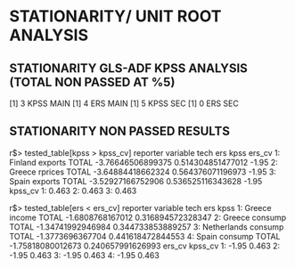 
# STATIONARITY/ UNIT ROOT ANALYSIS

## STATIONARITY GLS-ADF KPSS ANALYSIS (TOTAL NON PASSED AT %5)

[1] 3 KPSS MAIN
[1] 4 ERS MAIN
[1] 5 KPSS SEC
[1] 0 ERS SEC

## STATIONARITY NON PASSED RESULTS

r$> tested_table[kpss > kpss_cv]
   reporter variable  tech               ers              kpss ers_cv
1:  Finland  exports TOTAL -3.76646506899375 0.514304851477012  -1.95
2:   Greece  rprices TOTAL -3.64884418662324 0.564376071196973  -1.95
3:    Spain  exports TOTAL -3.52927166752906 0.536525116343628  -1.95
   kpss_cv
1:   0.463
2:   0.463
3:   0.463

r$> tested_table[ers < ers_cv]
      reporter variable  tech               ers              kpss
1:      Greece   income TOTAL  -1.6808768167012 0.316894572328347
2:      Greece  consump TOTAL -1.34741992946984 0.344733853889257
3: Netherlands  consump TOTAL  -1.3773696367704 0.441618472844553
4:       Spain  consump TOTAL -1.75818080012673 0.240657991626993
   ers_cv kpss_cv
1:  -1.95   0.463
2:  -1.95   0.463
3:  -1.95   0.463
4:  -1.95   0.463
